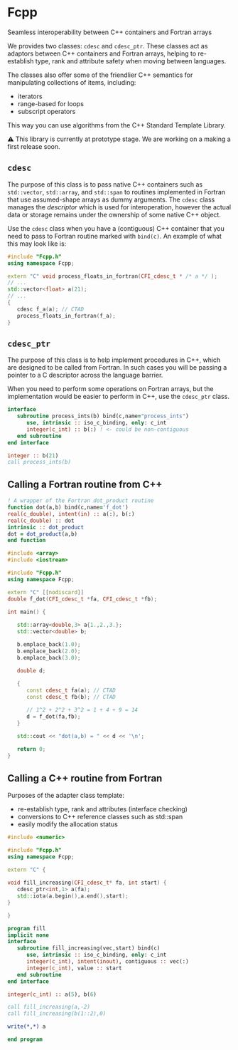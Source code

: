 # Fcpp

Seamless interoperability between C++ containers and Fortran arrays

We provides two classes: `cdesc` and `cdesc_ptr`. These classes
act as adaptors between C++ containers and Fortran arrays, helping to re-establish type, rank and 
attribute safety when moving between languages.

The classes also offer some of the friendlier C++ semantics for 
manipulating collections of items, including:
- iterators
- range-based for loops
- subscript operators

This way you can use algorithms from the C++ Standard Template Library.

:warning: This library is currently at prototype stage. We are working
on a making a first release soon.

## `cdesc`

The purpose of this class is to pass native C++ containers such as
`std::vector`, `std::array`, and `std::span` to routines implemented in Fortran
that use assumed-shape arrays as dummy arguments. The `cdesc` class manages the 
_descriptor_ which is used for interoperation, however the actual data or 
storage remains under the ownership of some native C++ object.

Use the `cdesc` class when you have a (contiguous) C++ container that you need 
to pass to Fortran routine marked with `bind(c)`. An example of what this may 
look like is:

```cpp
#include "Fcpp.h"
using namespace Fcpp;

extern "C" void process_floats_in_fortran(CFI_cdesc_t * /* a */ );
// ...
std::vector<float> a(21);
// ...
{
   cdesc f_a(a); // CTAD
   process_floats_in_fortran(f_a);
}
```

## `cdesc_ptr`

The purpose of this class is to help implement procedures in C++, which are 
designed to be called from Fortran. In such cases you will be passing a pointer
to a C descriptor across the language barrier.

When you need to perform some operations on Fortran arrays, but the implementation would be easier to perform in C++, use the `cdesc_ptr` class.

```fortran
interface
   subroutine process_ints(b) bind(c,name="process_ints")
      use, intrinsic :: iso_c_binding, only: c_int
      integer(c_int) :: b(:) ! <- could be non-contiguous
   end subroutine
end interface

integer :: b(21)
call process_ints(b)
```

## Calling a Fortran routine from C++

```fortran
! A wrapper of the Fortran dot_product routine
function dot(a,b) bind(c,name='f_dot')
real(c_double), intent(in) :: a(:), b(:)
real(c_double) :: dot
intrinsic :: dot_product
dot = dot_product(a,b)
end function
```

```cpp
#include <array>
#include <iostream>

#include "Fcpp.h"
using namespace Fcpp;

extern "C" [[nodiscard]]
double f_dot(CFI_cdesc_t *fa, CFI_cdesc_t *fb);

int main() {
    
   std::array<double,3> a{1.,2.,3.}; 
   std::vector<double> b;

   b.emplace_back(1.0);
   b.emplace_back(2.0);
   b.emplace_back(3.0);

   double d;
   
   {
      const cdesc_t fa(a); // CTAD
      const cdesc_t fb(b); // CTAD

      // 1^2 + 2^2 + 3^2 = 1 + 4 + 9 = 14
      d = f_dot(fa,fb);
   }

   std::cout << "dot(a,b) = " << d << '\n';
   
   return 0;
}
```

## Calling a C++ routine from Fortran

Purposes of the adapter class template:
- re-establish type, rank and attributes (interface checking)
- conversions to C++ reference classes such as std::span
- easily modify the allocation status

```cpp
#include <numeric>

#include "Fcpp.h"
using namespace Fcpp;

extern "C" {
    
void fill_increasing(CFI_cdesc_t* fa, int start) {
   cdesc_ptr<int,1> a(fa);
   std::iota(a.begin(),a.end(),start);
}

}
```

```fortran
program fill
implicit none
interface
   subroutine fill_increasing(vec,start) bind(c)
      use, intrinsic :: iso_c_binding, only: c_int
      integer(c_int), intent(inout), contiguous :: vec(:)
      integer(c_int), value :: start
   end subroutine
end interface

integer(c_int) :: a(5), b(6)

call fill_increasing(a,-2)
call fill_increasing(b(1::2),0)

write(*,*) a

end program
```



